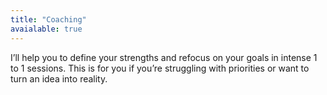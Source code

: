 ```yaml
---
title: "Coaching"
avaialable: true
---
```


I’ll help you to define your strengths and refocus on your goals in intense 1 to 1 sessions. This is for you if you’re struggling with priorities or want to turn an idea into reality.